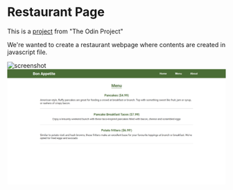 # Restaurant Page

This is a [project](https://www.theodinproject.com/lessons/node-path-javascript-restaurant-page) from "The Odin Project"

We're wanted to create a restaurant webpage where contents are created in javascript file.

![screenshot](./images/home.png)
![screenshot](./images/menu.png)
